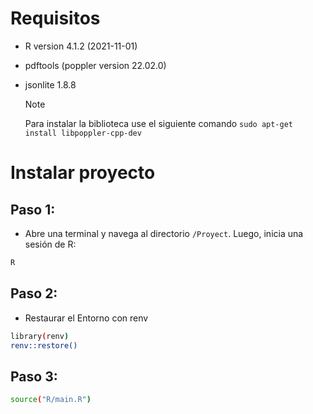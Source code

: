 # Requisitos

-   R version 4.1.2 (2021-11-01)
-   pdftools (poppler version 22.02.0)
-   jsonlite 1.8.8

    > [!NOTE]  
    > Para instalar la biblioteca use el siguiente comando `sudo apt-get install libpoppler-cpp-dev`

# Instalar proyecto

## Paso 1:

-   Abre una terminal y navega al directorio `/Proyect`. Luego, inicia una sesión de R:

```sh
R
```

## Paso 2:

-   Restaurar el Entorno con renv

```sh
library(renv)
renv::restore()
```

## Paso 3:

```sh
source("R/main.R")
```
